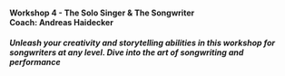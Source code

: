 #### Workshop 4 - The Solo Singer & The Songwriter<br>Coach: Andreas Haidecker
##### Unleash your creativity and storytelling abilities in this workshop for songwriters at any level. Dive into the art of songwriting and performance